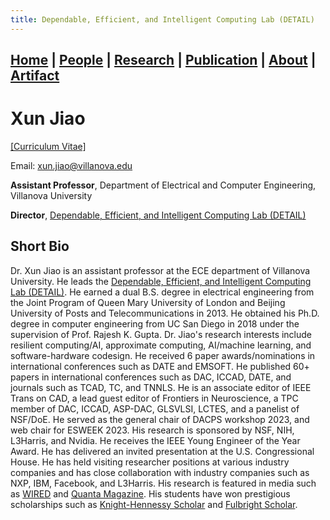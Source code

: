 ```yaml
---
title: Dependable, Efficient, and Intelligent Computing Lab (DETAIL)
---
```

## [Home](../) | [**People**](../people) | [Research](../research) | [Publication](../publication) | [About](../about) | [Artifact](../artifact) 

<!---
<img src="../asset/jiao.jpg" alt="Xun Jiao" width="300">
-->

# Xun Jiao 
[[Curriculum Vitae]](../asset/Xun_Jiao_CV.pdf)

Email: [xun.jiao@villanova.edu](mailto:xun.jiao@villanova.edu) 

**Assistant Professor**, Department of Electrical and Computer Engineering, Villanova University 

**Director**, [Dependable, Efficient, and Intelligent Computing Lab (DETAIL)](https://vu-detail.github.io)


## Short Bio
Dr. Xun Jiao is an assistant professor at the ECE department of Villanova University. He leads the [Dependable, Efficient, and Intelligent Computing Lab (DETAIL)](https://vu-detail.github.io). He earned a dual B.S. degree in electrical engineering from the Joint Program of Queen Mary University of London and Beijing University of Posts and Telecommunications in 2013. He obtained his Ph.D. degree in computer engineering from UC San Diego in 2018 under the supervision of Prof. Rajesh K. Gupta. Dr. Jiao's research interests include resilient computing/AI, approximate computing, AI/machine learning, and software-hardware codesign. He received 6 paper awards/nominations in international conferences such as DATE and EMSOFT. He published 60+ papers in international conferences such as DAC, ICCAD, DATE, and journals such as TCAD, TC, and TNNLS. He is an associate editor of IEEE Trans on CAD, a lead guest editor of Frontiers in Neuroscience, a TPC member of DAC, ICCAD, ASP-DAC, GLSVLSI, LCTES, and a panelist of NSF/DoE. He served as the general chair of DACPS workshop 2023, and web chair for ESWEEK 2023. His research is sponsored by NSF, NIH, L3Harris, and Nvidia. He receives the IEEE Young Engineer of the Year Award. He has delivered an invited presentation at the U.S. Congressional House. He has held visiting researcher positions at various industry companies and has close collaboration with industry companies such as NXP, IBM, Facebook, and L3Harris. His research is featured in media such as [WIRED](https://www.wired.com/story/hyperdimensional-computing-reimagines-artificial-intelligence/) and [Quanta Magazine](https://www.quantamagazine.org/a-new-approach-to-computation-reimagines-artificial-intelligence-20230413/). His students have won prestigious scholarships such as [Knight-Hennessy Scholar](https://www1.villanova.edu/university/media/press-releases/2023/2023-knight-hennessy.html) and [Fulbright Scholar](https://www1.villanova.edu/university/media/press-releases/2023/fulbright-grants.html).


<!---
*Fun Fact*:
He has delivered an invited presentation at U.S. Congressional House, which "[received a lot of good feedback from both sides of the aisle](https://www1.villanova.edu/villanova/engineering/newsevents/newsarchives/2020/faculty-research/Sudler-Blockchain.html)".
-->

<!---
## Fun Facts
Born and Raised in [[Nanchang, Jiangxi Province, China]](https://en.wikipedia.org/wiki/Nanchang)

Dog (Sunny) lover: <br />
[[D.C. National Mall]](https://photos.app.goo.gl/LmGYDaYWviGyqfeW8) <br />
[[D.C. Cherry Blossoms]](https://photos.app.goo.gl/USZGiBTi3htQSCVr9) <br />
[[Chicago Skyline]](https://photos.app.goo.gl/DKareugfgCAmetgWA) <br />
[[Crater Lake]](https://photos.app.goo.gl/VtddnniGVB1cfqoH9) <br />
[[Philadelphia Winter]](https://photos.app.goo.gl/TKpmeyibXpVa7ff98) <br />
[[San Diego Balboa Park]](https://photos.app.goo.gl/ujHiFq35odoUhCeg7) <br />
[[Age < 1]](https://photos.app.goo.gl/RvwjBzn1ZirqjYU19) <br />
[[First Day at Home]](https://photos.app.goo.gl/x8yXzYkdazxyJVzY7)
-->


